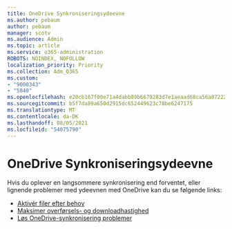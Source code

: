 ```yaml
---
title: OneDrive Synkroniseringsydeevne
ms.author: pebaum
author: pebaum
manager: scotv
ms.audience: Admin
ms.topic: article
ms.service: o365-administration
ROBOTS: NOINDEX, NOFOLLOW
localization_priority: Priority
ms.collection: Adm_O365
ms.custom:
- "9000343"
- "5840"
ms.openlocfilehash: e20cb167f00e71a4dabb89b6679283d7e1aeaad68ca56a87222fb3d61f7dc6f5
ms.sourcegitcommit: b5f7da89a650d2915dc652449623c78be6247175
ms.translationtype: MT
ms.contentlocale: da-DK
ms.lasthandoff: 08/05/2021
ms.locfileid: "54075790"
---
```

# <a name="onedrive-sync-performance"></a>OneDrive Synkroniseringsydeevne

Hvis du oplever en langsommere synkronisering end forventet, eller lignende problemer med ydeevnen med OneDrive kan du se følgende links:

- [Aktivér filer efter behov](https://support.office.com/article/0e6860d3-d9f3-4971-b321-7092438fb38e)
- [Maksimer overførsels- og downloadhastighed](https://support.microsoft.com/office/8eeadfb8-501f-406d-997b-98ab6ff67f43?ui=en-us&rs=en-us&ad=us)
- [Løs OneDrive-synkronisering problemer](https://support.office.com/article/0899b115-05f7-45ec-95b2-e4cc8c4670b2)
